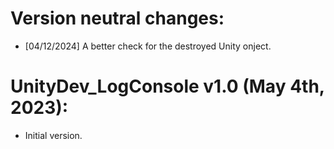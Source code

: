 # Version neutral changes:
* [04/12/2024] A better check for the destroyed Unity onject.

# UnityDev_LogConsole v1.0 (May 4th, 2023):
* Initial version.
